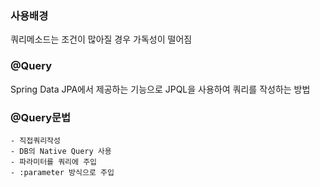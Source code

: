 ### 사용배경
쿼리메소드는 조건이 많아질 경우 가독성이 떨어짐

### @Query
Spring Data JPA에서 제공하는 기능으로 JPQL을 사용하여 쿼리를 작성하는 방법

### @Query문법
	- 직접쿼리작성 
	- DB의 Native Query 사용
	- 파라미터를 쿼리에 주입
	- :parameter 방식으로 주입
	
